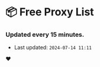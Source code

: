 # :package: Free Proxy List
### Updated every 15 minutes.

- Last updated: `2024-07-14 11:11`

:heart:
